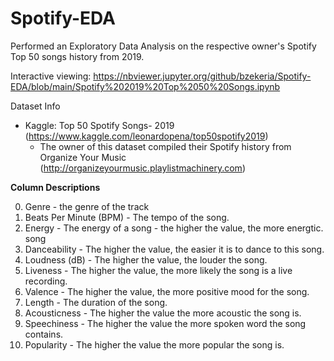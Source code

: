 # Spotify-EDA
Performed an Exploratory Data Analysis on the respective owner's Spotify Top 50 songs history from 2019.

Interactive viewing: https://nbviewer.jupyter.org/github/bzekeria/Spotify-EDA/blob/main/Spotify%202019%20Top%2050%20Songs.ipynb

Dataset Info
- Kaggle: Top 50 Spotify Songs- 2019 (https://www.kaggle.com/leonardopena/top50spotify2019)
  - The owner of this dataset compiled their Spotify history from Organize Your Music (http://organizeyourmusic.playlistmachinery.com)

**Column Descriptions**

0. Genre - the genre of the track
1. Beats Per Minute (BPM) - The tempo of the song.
2. Energy - The energy of a song - the higher the value, the more energtic. song
3. Danceability - The higher the value, the easier it is to dance to this song.
4. Loudness (dB) - The higher the value, the louder the song.
5. Liveness - The higher the value, the more likely the song is a live recording.
6. Valence - The higher the value, the more positive mood for the song.
7. Length - The duration of the song.
8. Acousticness - The higher the value the more acoustic the song is.
9. Speechiness - The higher the value the more spoken word the song contains.
10. Popularity - The higher the value the more popular the song is.

